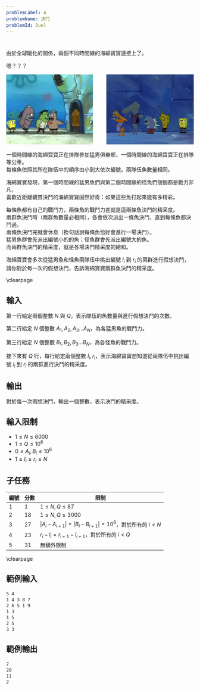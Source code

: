 ```yaml
---
problemLabel: A
problemName: 決鬥
problemId: Duel
---
```


#

由於全球暖化的關係，兩個不同時間線的海綿寶寶連接上了。  

嗯？？？  

![](trQ3CZM.png)

一個時間線的海綿寶寶正在排隊參加猛男俱樂部，一個時間線的海綿寶寶正在排隊等公車。  
每條魚依照其所在隊伍中的順序由小到大依次編號。兩隊伍魚數量相同。

海綿寶寶發現，第一個時間線的猛男魚們與第二個時間線的怪魚們個個都是戰力非凡，  
喜歡近距離觀賞決鬥的海綿寶寶固然好奇：如果這些魚打起來能有多精彩。  

每條魚都有自己的戰鬥力，兩條魚的戰鬥力差就是這兩條魚決鬥的精采度。  
兩群魚決鬥時（兩群魚數量必相同），各會依次派出一條魚決鬥，直到每條魚都決鬥過。  
兩條魚決鬥完就會休息（換句話說每條魚恰好會進行一場決鬥）。  
猛男魚群會先派出編號小的的魚；怪魚群會先派出編號大的魚。  
而兩群魚決鬥的精采度，就是各場決鬥精采度的總和。   

海綿寶寶會多次從猛男魚和怪魚兩隊伍中挑出編號 $l_i$ 到 $r_i$ 的兩群進行假想決鬥，  
請你對於每一次的假想決鬥，告訴海綿寶寶兩群魚決鬥的精采度。  

\clearpage

## 輸入
第一行給定兩個整數 $N$ 與 $Q$，表示隊伍的魚數量與進行假想決鬥的次數。

第二行給定 $N$ 個整數 $A_1,A_2,A_3...A_N$，為各猛男魚的戰鬥力。

第三行給定 $N$ 個整數 $B_1,B_2,B_3...B_N$，為各怪魚的戰鬥力。

接下來有 $Q$ 行，每行給定兩個整數 $l_i,r_i$，表示海綿寶寶想知道從兩隊伍中挑出編號 $l_i$ 到 $r_i$ 的兩群進行決鬥的精采度。

## 輸出
對於每一次假想決鬥，輸出一個整數，表示決鬥的精采度。

## 輸入限制
 - $1 \leq N \leq 6000$
 - $1 \leq Q \leq 10^6$
 - $0 \leq A_i,B_i \leq 10^6$
 - $1 \leq l_i \leq r_i \leq N$

## 子任務
| 編號 | 分數 |    限制    |
| --- | --- | ---------- |
|  1  |  1 | $1\leq N,Q \leq 87$ |
|  2  |  18 | $1\leq N,Q \leq 3000$ |
|  3  |  27 | $\vert{A_i-A_{i+1}}\vert = \vert{B_i-B_{i+1}}\vert = 10^6$，對於所有的 $i < N$|
|  4  |  23 | $r_i - l_i = r_{i+1} - l_{i+1}$，對於所有的 $i < Q$ |
|  5  |  31 | 無額外限制 |

\clearpage

## 範例輸入
```
5 4
1 4 3 8 7
2 6 5 1 9
1 3
1 5
2 5
3 3
```

## 範例輸出
```
7
20
11
2
```
